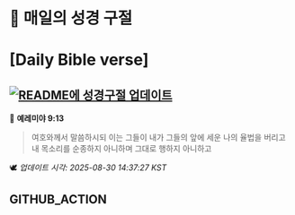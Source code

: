 # 🙏 매일의 성경 구절
# [Daily Bible verse]
## [![README에 성경구절 업데이트](https://github.com/DONGSUKA/first_test/actions/workflows/update-readme-bible.yml/badge.svg)](https://github.com/DONGSUKA/first_test/actions/workflows/update-readme-bible.yml)
<!-- START_BIBLE_VERSE -->
📖 **예레미야 9:13**
> 여호와께서 말씀하시되 이는 그들이 내가 그들의 앞에 세운 나의 율법을 버리고 내 목소리를 순종하지 아니하며 그대로 행하지 아니하고

🕊️ _업데이트 시각: 2025-08-30 14:37:27 KST_
  <!-- END_BIBLE_VERSE -->
## GITHUB_ACTION
